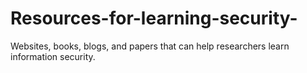 # Resources-for-learning-security-
Websites, books, blogs, and papers that can help researchers learn information security.
